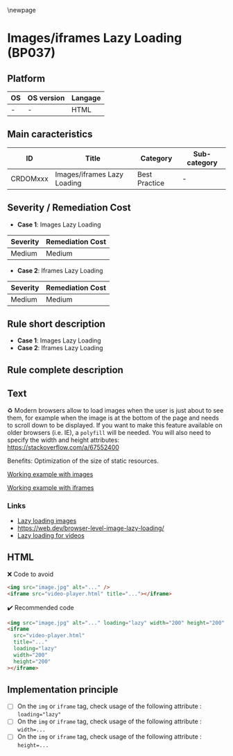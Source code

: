 \newpage

# Images/iframes Lazy Loading (BP037)

## Platform

|   OS          |  OS version  |  Langage   |
|---------------|--------------|------------|
| -             | -            | HTML       |

## Main caracteristics

|   ID     | Title                       | Category      | Sub-category   |
|----------|-----------------------------|---------------|----------------|
| CRDOMxxx | Images/iframes Lazy Loading | Best Practice | -              |

## Severity / Remediation Cost

- **Case 1**: Images Lazy Loading
  
|  Severity  | Remediation Cost    |
|------------|---------------------|
| Medium     | Medium              |

- **Case 2**: Iframes Lazy Loading

|  Severity  | Remediation Cost    |
|------------|---------------------|
| Medium     | Medium              |

## Rule short description

- **Case 1**: Images Lazy Loading
- **Case 2**: Iframes Lazy Loading

## Rule complete description

## Text

:recycle: Modern browsers allow to load images when the user is just about to see them, for example when the image is at the bottom of the page and needs to scroll down to be displayed.
If you want to make this feature available on older browsers (i.e. IE), a `polyfill` will be needed.
You will also need to specify the width and height attributes:
https://stackoverflow.com/a/67552400

Benefits: Optimization of the size of static resources.

[Working example with images](https://mathiasbynens.be/demo/img-loading-lazy)

[Working example with iframes](https://lazy-load.netlify.app/iframes)

### Links

- [Lazy loading images](https://developer.mozilla.org/en-US/docs/Web/Performance/Lazy_loading#images_and_iframes)
- https://web.dev/browser-level-image-lazy-loading/
- [Lazy loading for videos](https://web.dev/lazy-loading-video/)

## HTML

:x: Code to avoid

```html
<img src="image.jpg" alt="..." />
<iframe src="video-player.html" title="..."></iframe>
```

:heavy_check_mark: Recommended code

```html
<img src="image.jpg" alt="..." loading="lazy" width="200" height="200" />
<iframe
  src="video-player.html"
  title="..."
  loading="lazy"
  width="200"
  height="200"
></iframe>
```

## Implementation principle

- [ ] On the `img` or `iframe` tag, check usage of the following attribute : `loading="lazy"`
- [ ] On the `img` or `iframe` tag, check usage of the following attribute : `width=...`
- [ ] On the `img` or `iframe` tag, check usage of the following attribute : `height=...`
